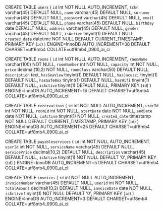 CREATE TABLE `users` (
`id` int NOT NULL AUTO_INCREMENT,
`tckn` varchar(45) DEFAULT NULL,
`name` varchar(45) DEFAULT NULL,
`surname` varchar(45) DEFAULT NULL,
`password` varchar(45) DEFAULT NULL,
`email` varchar(45) DEFAULT NULL,
`phone` varchar(45) DEFAULT NULL,
`birthday` date DEFAULT NULL,
`address` varchar(45) DEFAULT NULL,
`gender` varchar(45) DEFAULT NULL,
`isActive` tinyint(1) DEFAULT NULL,
`created_date` datetime NOT NULL DEFAULT CURRENT_TIMESTAMP,
PRIMARY KEY (`id`)
) ENGINE=InnoDB AUTO_INCREMENT=38 DEFAULT CHARSET=utf8mb4 COLLATE=utf8mb4_0900_ai_ci

CREATE TABLE `rooms` (
`id` int NOT NULL AUTO_INCREMENT,
`roomName` varchar(100) NOT NULL,
`roomNumber` int NOT NULL,
`capacity` int NOT NULL,
`price` decimal(10,2) NOT NULL,
`roomClass` varchar(50) DEFAULT NULL,
`description` text,
`hasSeaView` tinyint(1) DEFAULT NULL,
`hasJacuzzi` tinyint(1) DEFAULT NULL,
`hasSafeBox` tinyint(1) DEFAULT NULL,
`hasWifi` tinyint(1) DEFAULT NULL,
`isActive` tinyint(1) DEFAULT NULL,
PRIMARY KEY (`id`)
) ENGINE=InnoDB AUTO_INCREMENT=16 DEFAULT CHARSET=utf8mb4 COLLATE=utf8mb4_0900_ai_ci

CREATE TABLE `rezervations` (
`id` int NOT NULL AUTO_INCREMENT,
`userId` int NOT NULL,
`roomId` int NOT NULL,
`startDate` date NOT NULL,
`endDate` date NOT NULL,
`isActive` tinyint(1) NOT NULL,
`created_date` timestamp NOT NULL DEFAULT CURRENT_TIMESTAMP,
PRIMARY KEY (`id`)
) ENGINE=InnoDB AUTO_INCREMENT=25 DEFAULT CHARSET=utf8mb4 COLLATE=utf8mb4_0900_ai_ci

CREATE TABLE `payableservices` (
`id` int NOT NULL AUTO_INCREMENT,
`userId` int NOT NULL,
`serviceName` varchar(45) DEFAULT NULL,
`servicePrice` decimal(10,2) DEFAULT NULL,
`description` varchar(45) DEFAULT NULL,
`isActive` tinyint(1) NOT NULL DEFAULT '0',
PRIMARY KEY (`id`)
) ENGINE=InnoDB AUTO_INCREMENT=5 DEFAULT CHARSET=utf8mb4 COLLATE=utf8mb4_0900_ai_ci

CREATE TABLE `invoices` (
`id` int NOT NULL AUTO_INCREMENT,
`invoiceNumber` varchar(45) DEFAULT NULL,
`userId` int NOT NULL,
`totalAmount` decimal(10,2) DEFAULT NULL,
`invoiceDate` date NOT NULL,
`isActive` tinyint(1) NOT NULL DEFAULT '0',
PRIMARY KEY (`id`)
) ENGINE=InnoDB AUTO_INCREMENT=3 DEFAULT CHARSET=utf8mb4 COLLATE=utf8mb4_0900_ai_ci
